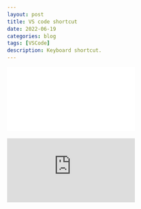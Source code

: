 ```yaml
---
layout: post
title: VS code shortcut
date: 2022-06-19
categories: blog
tags: [VSCode]
description: Keyboard shortcut.
---
```


![test](pictures/keyboard-shortcuts.pdf)

![test1](https://code.visualstudio.com/shortcuts/keyboard-shortcuts-windows.pdf)

